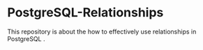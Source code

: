 # PostgreSQL-Relationships
This repository is about the how to effectively use relationships in PostgreSQL .
